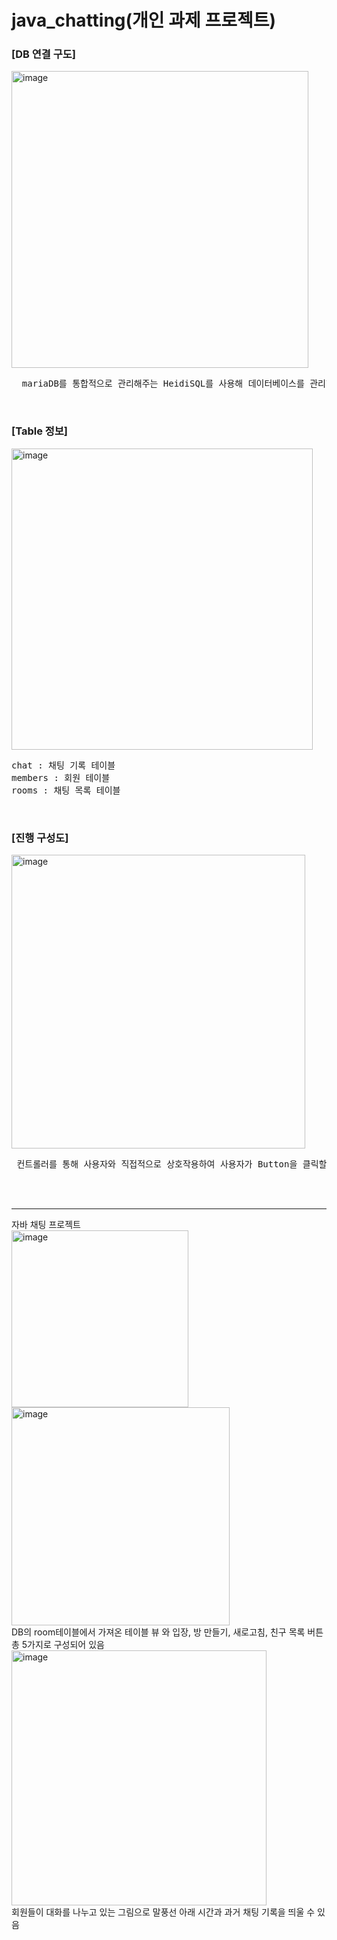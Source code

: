 # java_chatting(개인 과제 프로젝트)
<h3>[DB 연결 구도]</h3>
<img width="475" alt="image" src="https://github.com/Lim-min-Ah/java_chatting/assets/87717513/6d6745d8-feee-41e5-a3c8-d98e4a71a966">
<br>
<pre>
  mariaDB를 통합적으로 관리해주는 HeidiSQL를 사용해 데이터베이스를 관리한다.
</pre>
<br>

<h3>[Table 정보]</h3>
<img width="482" alt="image" src="https://github.com/Lim-min-Ah/java_chatting/assets/87717513/69e5c095-82e3-4367-a8d3-2393dae7a186">
<br>
<pre>
chat : 채팅 기록 테이블
members : 회원 테이블
rooms : 채팅 목록 테이블
</pre>
<br>

<h3>[진행 구성도]</h3>
<img width="470" alt="image" src="https://github.com/Lim-min-Ah/java_chatting/assets/87717513/592c57c7-5f1f-4f57-a4b0-62989ddb7aed">
<pre>
 컨트롤러를 통해 사용자와 직접적으로 상호작용하여 사용자가 Button을 클릭할 시에 서비스를 통해 구현한 기능을 컨트롤러에 할당하여 이에 맞는 이벤트를 컨트롤러에서 수행할 수 있도록 한다.
</pre>
<br><br>
<hr>
자바 채팅 프로젝트 
<br>
<img width="283" alt="image" src="https://github.com/Lim-min-Ah/java_chatting/assets/87717513/9507d584-42b4-4a6e-a04d-78ab8e13d622">
<br>
<img width="349" alt="image" src="https://github.com/Lim-min-Ah/java_chatting/assets/87717513/ee942f01-f105-4a50-84c5-5eb0979015bc">
<br>
DB의 room테이블에서 가져온 테이블 뷰 와 입장, 방 만들기, 새로고침, 친구 목록 버튼 총 5가지로 구성되어 있음
<br>
<img width="408" alt="image" src="https://github.com/Lim-min-Ah/java_chatting/assets/87717513/1605800e-bd96-4a96-9ad6-d624dfba925a">
<br>
회원들이 대화를 나누고 있는 그림으로 말풍선 아래 시간과 과거 채팅 기록을 띄울 수 있음
